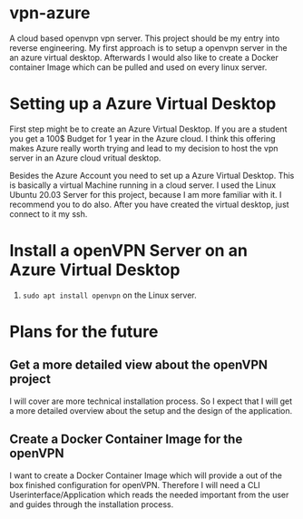 # vpn-azure
A cloud based openvpn vpn server. This project should be my entry into reverse engineering.
My first approach is to setup a openvpn server in the an azure virtual desktop.
Afterwards I would also like to create a Docker container Image which can be pulled and used on every linux server.

# Setting up a Azure Virtual Desktop
First step might be to create an Azure Virtual Desktop.
If you are a student you get a 100$ Budget for 1 year in the Azure cloud.
I think this offering makes Azure really worth trying and lead to my decision to host the vpn server in an Azure cloud vritual desktop.

Besides the Azure Account you need to set up a Azure Virtual Desktop. This is basically a virtual Machine running in a cloud server.
I used the Linux Ubuntu 20.03 Server for this project, because I am more familiar with it. I recommend you to do also.
After you have created the virtual desktop, just connect to it my ssh.

# Install a openVPN Server on an Azure Virtual Desktop
1. `sudo apt install openvpn` on the Linux server.

# Plans for the future
## Get a more detailed view about the openVPN project
I will cover are more technical installation process. So I expect that I will get a more detailed
overview about the setup and the design of the application.

## Create a Docker Container Image for the openVPN
I want to create a Docker Container Image which will provide a out of the box finished configuration for
openVPN. Therefore I will need a CLI Userinterface/Application which reads the needed important from the user
and guides through the installation process.

